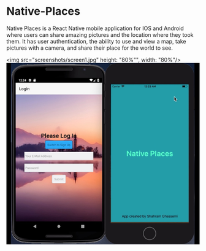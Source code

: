 # Native-Places
Native Places is a React Native mobile application for IOS and Android where users can share amazing pictures and the location where they took them. It has user authentication, the ability to use and view a map, take pictures with a camera, and share their place for the world to see.

<img src="screenshots/screen1.jpg" height: "80%"", width: "80%"/>
<br>
<img src="screenshots/screen2.jpg"/>
<br><br>

